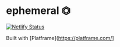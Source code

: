 # ephemeral ⏣

[![Netlify Status](https://api.netlify.com/api/v1/badges/24ce8b84-6a38-410b-bb4c-a7cbb21cc4b8/deploy-status)](https://app.netlify.com/sites/giffordnowland/deploys)

Built with [Platframe](https://platframe.com/]
